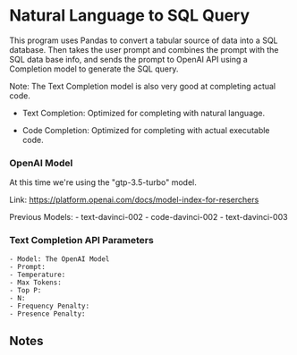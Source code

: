 # Natural Language to SQL Query

This program uses Pandas to convert a tabular source of data into a SQL database.
Then takes the user prompt and combines the prompt with the SQL data base info, and
sends the prompt to OpenAI API using a Completion model to generate the SQL query.

Note: The Text Completion model is also very good at completing actual code.

 - Text Completion:
    Optimized for completing with natural language.

 - Code Completion:
    Optimized for completing with actual executable code.

### OpenAI Model

At this time we're using the "gtp-3.5-turbo" model.

Link: <a>https://platform.openai.com/docs/model-index-for-reserchers</a>

Previous Models:
    - text-davinci-002
    - code-davinci-002
    - text-davinci-003

### Text Completion API Parameters

    - Model: The OpenAI Model
    - Prompt: 
    - Temperature:
    - Max Tokens:
    - Top P:
    - N:
    - Frequency Penalty:
    - Presence Penalty:

## Notes
